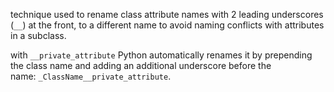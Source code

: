 technique used to rename class attribute names with 2 leading underscores (`__`) at the front, to a different name to avoid naming conflicts with attributes in a subclass.

with `__private_attribute` Python automatically renames it by prepending the class name and adding an additional underscore before the name: `_ClassName__private_attribute`.
